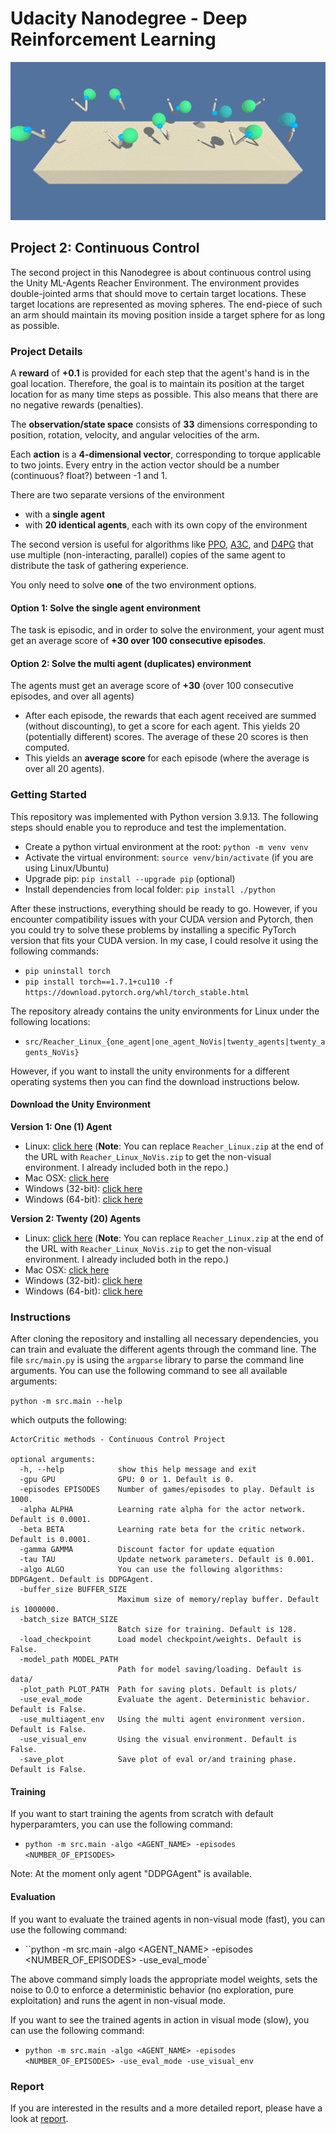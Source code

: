 # Udacity Nanodegree - Deep Reinforcement Learning

<img src="img/reacher.gif" width="650">

## Project 2: Continuous Control

The second project in this Nanodegree is about continuous control using the Unity ML-Agents Reacher Environment. The environment provides double-jointed arms that should move to certain target locations. These target locations are represented as moving spheres. The end-piece of such an arm should maintain its moving position inside a target sphere for as long as possible.

### Project Details

A **reward** of **+0.1** is provided for each step that the agent's hand is in the goal location. Therefore, the goal is to maintain its position at the target location for as many time steps as possible. This also means that there are no negative rewards (penalties).

The **observation/state space** consists of **33** dimensions corresponding to position, rotation, velocity, and angular velocities of the arm. 

Each **action** is a **4-dimensional vector**, corresponding to torque applicable to two joints. Every entry in the action vector should be a number (continuous? float?) between -1 and 1.

There are two separate versions of the environment

- with a **single agent**
- with **20 identical agents**, each with its own copy of the environment

The second version is useful for algorithms like [PPO](https://arxiv.org/pdf/1707.06347.pdf), [A3C](https://arxiv.org/pdf/1602.01783.pdf), and [D4PG](https://openreview.net/pdf?id=SyZipzbCb) that use multiple (non-interacting, parallel) copies of the same agent to distribute the task of gathering experience.

You only need to solve **one** of the two environment options.

#### Option 1: Solve the single agent environment

The task is episodic, and in order to solve the environment, your agent must get an average score of **+30 over 100 consecutive episodes**.

#### Option 2: Solve the multi agent (duplicates) environment 

The agents must get an average score of **+30** (over 100 consecutive episodes, and over all agents)

- After each episode, the rewards that each agent received are summed (without discounting), to get a score for each agent. This yields 20 (potentially different) scores. The average of these 20 scores is then computed.
- This yields an **average score** for each episode (where the average is over all 20 agents).


### Getting Started

This repository was implemented with Python version 3.9.13. The following steps should enable you to reproduce and test the implementation.

- Create a python virtual environment at the root: ``python -m venv venv``
- Activate the virtual environment: ``source venv/bin/activate`` (if you are using Linux/Ubuntu)
- Upgrade pip: ``pip install --upgrade pip`` (optional)
- Install dependencies from local folder: ``pip install ./python``

After these instructions, everything should be ready to go. However, if you encounter compatibility issues with your CUDA version and Pytorch, then you could try to solve these problems by installing a specific PyTorch version that fits your CUDA version. In my case, I could resolve it using the following commands:

- ``pip uninstall torch``
- ``pip install torch==1.7.1+cu110 -f https://download.pytorch.org/whl/torch_stable.html``

The repository already contains the unity environments for Linux under the following locations:

-  ``src/Reacher_Linux_{one_agent|one_agent_NoVis|twenty_agents|twenty_agents_NoVis}``

However, if you want to install the unity environments for a different operating systems then you can find the download instructions below.


#### Download the Unity Environment

**Version 1: One (1) Agent**

- Linux: [click here](https://s3-us-west-1.amazonaws.com/udacity-drlnd/P2/Reacher/one_agent/Reacher_Linux.zip) (**Note**: You can replace ``Reacher_Linux.zip`` at the end of the URL with ``Reacher_Linux_NoVis.zip`` to get the non-visual environment. I already included both in the repo.)
- Mac OSX: [click here](https://s3-us-west-1.amazonaws.com/udacity-drlnd/P2/Reacher/one_agent/Reacher.app.zip)
- Windows (32-bit): [click here](https://s3-us-west-1.amazonaws.com/udacity-drlnd/P2/Reacher/one_agent/Reacher_Windows_x86.zip)
- Windows (64-bit): [click here](https://s3-us-west-1.amazonaws.com/udacity-drlnd/P2/Reacher/one_agent/Reacher_Windows_x86_64.zip)

**Version 2: Twenty (20) Agents**

- Linux: [click here](https://s3-us-west-1.amazonaws.com/udacity-drlnd/P2/Reacher/Reacher_Linux.zip) (**Note**: You can replace ``Reacher_Linux.zip`` at the end of the URL with ``Reacher_Linux_NoVis.zip`` to get the non-visual environment. I already included both in the repo.)
- Mac OSX: [click here](https://s3-us-west-1.amazonaws.com/udacity-drlnd/P2/Reacher/Reacher.app.zip)
- Windows (32-bit): [click here](https://s3-us-west-1.amazonaws.com/udacity-drlnd/P2/Reacher/Reacher_Windows_x86.zip)
- Windows (64-bit): [click here](https://s3-us-west-1.amazonaws.com/udacity-drlnd/P2/Reacher/Reacher_Windows_x86_64.zip)

### Instructions

After cloning the repository and installing all necessary dependencies, you can train and evaluate the different agents through the command line. The file ``src/main.py`` is using the ``argparse`` library to parse the command line arguments. You can use the following command to see all available arguments:

``python -m src.main --help``

which outputs the following:

```
ActorCritic methods - Continuous Control Project

optional arguments:
  -h, --help            show this help message and exit
  -gpu GPU              GPU: 0 or 1. Default is 0.
  -episodes EPISODES    Number of games/episodes to play. Default is 1000.
  -alpha ALPHA          Learning rate alpha for the actor network. Default is 0.0001.
  -beta BETA            Learning rate beta for the critic network. Default is 0.0001.
  -gamma GAMMA          Discount factor for update equation
  -tau TAU              Update network parameters. Default is 0.001.
  -algo ALGO            You can use the following algorithms: DDPGAgent. Default is DDPGAgent.
  -buffer_size BUFFER_SIZE
                        Maximum size of memory/replay buffer. Default is 1000000.
  -batch_size BATCH_SIZE
                        Batch size for training. Default is 128.
  -load_checkpoint      Load model checkpoint/weights. Default is False.
  -model_path MODEL_PATH
                        Path for model saving/loading. Default is data/
  -plot_path PLOT_PATH  Path for saving plots. Default is plots/
  -use_eval_mode        Evaluate the agent. Deterministic behavior. Default is False.
  -use_multiagent_env   Using the multi agent environment version. Default is False.
  -use_visual_env       Using the visual environment. Default is False.
  -save_plot            Save plot of eval or/and training phase. Default is False.
```

#### Training

If you want to start training the agents from scratch with default hyperparamters, you can use the following command:

- ``python -m src.main -algo <AGENT_NAME> -episodes <NUMBER_OF_EPISODES>``

Note: At the moment only agent "DDPGAgent" is available.

#### Evaluation

If you want to evaluate the trained agents in non-visual mode (fast), you can use the following command:

- ``python -m src.main -algo <AGENT_NAME> -episodes <NUMBER_OF_EPISODES> -use_eval_mode`

The above command simply loads the appropriate model weights, sets the noise to 0.0 to enforce a deterministic behavior (no exploration, pure exploitation) and runs the agent in non-visual mode.

If you want to see the trained agents in action in visual mode (slow), you can use the following command:

- ``python -m src.main -algo <AGENT_NAME> -episodes <NUMBER_OF_EPISODES> -use_eval_mode -use_visual_env``


### Report

If you are interested in the results and a more detailed report, please have a look at [report](REPORT.md).